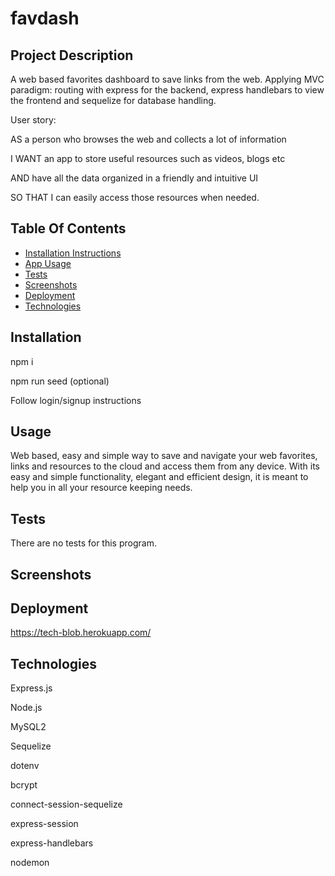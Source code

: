 # favdash

## Project Description

A web based favorites dashboard to save links from the web.
Applying MVC paradigm: routing with express for the backend, express handlebars to view the frontend and sequelize for database handling.

User story:

AS a person who browses the web and collects a lot of information

I WANT an app to store useful resources such as videos, blogs etc

AND have all the data organized in a friendly and intuitive UI

SO THAT I can easily access those resources when needed.

## Table Of Contents

- [Installation Instructions](#installation)
- [App Usage](#usage)
- [Tests](#tests)
- [Screenshots](#screenshots)
- [Deployment](#deployment)
- [Technologies](#technologies)

## Installation

npm i

npm run seed (optional)

Follow login/signup instructions

## Usage

Web based, easy and simple way to save and navigate your web favorites, links and resources to the cloud and access them from any device. With its easy and simple functionality, elegant and efficient design, it is meant to help you in all your resource keeping needs.

## Tests

There are no tests for this program.

## Screenshots

## Deployment

https://tech-blob.herokuapp.com/

## Technologies

Express.js

Node.js

MySQL2

Sequelize

dotenv

bcrypt

connect-session-sequelize

express-session

express-handlebars

nodemon
